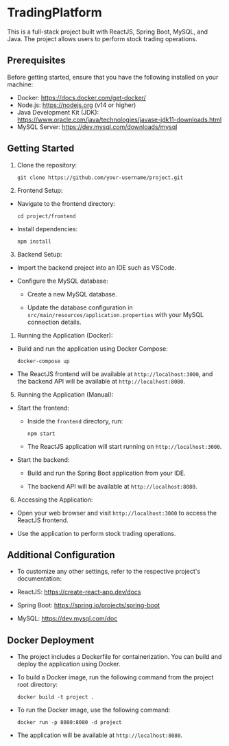 # TradingPlatform

This is a full-stack project built with ReactJS, Spring Boot, MySQL, and Java. The project allows users to perform stock trading operations.

## Prerequisites

Before getting started, ensure that you have the following installed on your machine:

- Docker: https://docs.docker.com/get-docker/
- Node.js: https://nodejs.org (v14 or higher)
- Java Development Kit (JDK): https://www.oracle.com/java/technologies/javase-jdk11-downloads.html
- MySQL Server: https://dev.mysql.com/downloads/mysql

## Getting Started

1. Clone the repository:
   
     ```
     git clone https://github.com/your-username/project.git
     ```

2. Frontend Setup:

- Navigate to the frontend directory:

  ```
  cd project/frontend
  ```

- Install dependencies:

  ```
  npm install
  ```

3. Backend Setup:

- Import the backend project into an IDE such as VSCode.

- Configure the MySQL database:

  - Create a new MySQL database.

  - Update the database configuration in `src/main/resources/application.properties` with your MySQL connection details.

1. Running the Application (Docker):

- Build and run the application using Docker Compose:

  ```
  docker-compose up
  ```

- The ReactJS frontend will be available at `http://localhost:3000`, and the backend API will be available at `http://localhost:8080`.

5. Running the Application (Manual):

- Start the frontend:

  - Inside the `frontend` directory, run:

    ```
    npm start
    ```

  - The ReactJS application will start running on `http://localhost:3000`.

- Start the backend:

  - Build and run the Spring Boot application from your IDE.

  - The backend API will be available at `http://localhost:8080`.

6. Accessing the Application:

- Open your web browser and visit `http://localhost:3000` to access the ReactJS frontend.

- Use the application to perform stock trading operations.

## Additional Configuration

- To customize any other settings, refer to the respective project's documentation:

- ReactJS: https://create-react-app.dev/docs
- Spring Boot: https://spring.io/projects/spring-boot
- MySQL: https://dev.mysql.com/doc

## Docker Deployment

- The project includes a Dockerfile for containerization. You can build and deploy the application using Docker.

- To build a Docker image, run the following command from the project root directory:

  ```
  docker build -t project .
  ```


- To run the Docker image, use the following command:

  ```
  docker run -p 8080:8080 -d project
  ```
- The application will be available at `http://localhost:8080`.